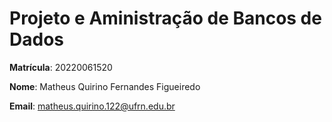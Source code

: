 # Projeto e Aministração de Bancos de Dados

**Matrícula**: 20220061520

**Nome**: Matheus Quirino Fernandes Figueiredo

**Email**: [matheus.quirino.122@ufrn.edu.br](matheus.quirino.122@ufrn.edu.br)
